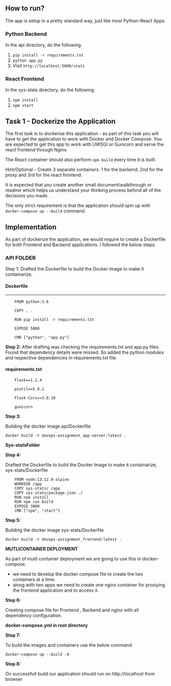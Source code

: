 ## How to run?

The app is setup in a pretty standard way, just like most Python-React Apps.

### Python Backend
In the api directory, do the following. 
1. `pip install -r requirements.txt`
2. `python app.py`
3. Visit `http://localhost:5000/stats`


### React Frontend
In the sys-stats directory, do the following.
1. `npm install`
2. `npm start`

## Task 1 - Dockerize the Application

The first task is to dockerise this application - as part of this task you will have to get the application to work with Docker and Docker Compose. You are expected to get this app to work with UWSGI or Gunicorn and serve the react frontend through Nginx. 

The React container should also perform `npm build` every time it is built.

Hint/Optional - Create 3 separate containers. 1 for the backend, 2nd for the proxy and 3rd for the react frontend.

It is expected that you create another small document/walkthrough or readme which helps us understand your thinking process behind all of the decisions you made. 

The only strict requirement is that the application should spin up with `docker-compose up --build` command. 

## Implementation

As part of dockerize the application, we would require to create a Dockerfile for both Frontend and Backend applications. I followed the below steps.

### API FOLDER
Step 1: Drafted the Dockerfile to build the Docker Image to make it containarize, 
#### Dockerfile
---
		FROM python:3.6

		COPY . . 

		RUN pip install -r requirements.txt

		EXPOSE 5000

		CMD ["python", "app.py"]


**Step 2:**
After drafting was checking the requirements.txt and app.py files. Found that dependency details were missed. So added the python modules and respective dependencies in requirements.txt file. 
#### requirements.txt

		Flask==1.1.4

		psutil==5.9.1

		Flask-Cors==3.0.10

		gunicorn


**Step 3:**

Building the docker image api/Dockerfile

`docker build -t devops-assignment_app-server:latest .`

**Sys-statsFolder**

**Step 4:**

Drafted the Dockerfile to build the Docker Image to make it containarize, sys-stats/Dockerfile


		FROM node:13.12.0-alpine
		WORKDIR /app
		COPY sys-stats/ /app
		COPY sys-stats/package.json ./
		RUN npm install
		RUN npm run build
		EXPOSE 3000
		CMD ["npm", "start"]


**Step 5:**

Building the docker image sys-stats/Dockerfile

`docker build -t devops-assignment_frontend:latest .`

**MUTLICONTAINER DEPLOYMENT**

As part of multi container deployment we are going to use this in docker-compose. 
  - we need to develop the docker compose file to create the two containers at a time. 
  - along with two apps we need to create one nginx container for proxiying the frontend application and to access it.

**Step 6:**

Creating compose file for Frontend , Backend and nginx with all dependency configuration.

**docker-compose.yml in root directory**


**Step 7:**

To build the images and containers use the below command 

`docker-compose up --build -d`

**Step 8:** 

On successfull build our application should run on http://localhost from browser
